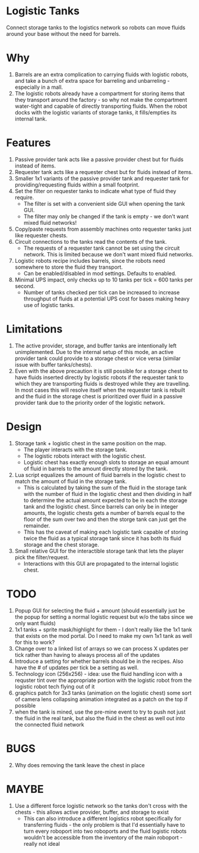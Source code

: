 # Logistic Tanks
Connect storage tanks to the logistics network so robots can move fluids around your base without the need for barrels.

# Why
1. Barrels are an extra complication to carrying fluids with logistic robots, and take a bunch of extra space for barreling and unbarreling - especially in a mall.
2. The logistic robots already have a compartment for storing items that they transport around the factory - so why not make the compartment water-tight and capable of directly transporting fluids. When the robot docks with the logistic variants of storage tanks, it fills/empties its internal tank.

# Features
1. Passive provider tank acts like a passive provider chest but for fluids instead of items.
2. Requester tank acts like a requester chest but for fluids instead of items.
2. Smaller 1x1 variants of the passive provider tank and requester tank for providing/requesting fluids within a small footprint.
3. Set the filter on requester tanks to indicate what type of fluid they require.
    - The filter is set with a convenient side GUI when opening the tank GUI.
    - The filter may only be changed if the tank is empty - we don't want mixed fluid networks!
4. Copy/paste requests from assembly machines onto requester tanks just like requester chests.
5. Circuit connections to the tanks read the contents of the tank.
    - The requests of a requester tank cannot be set using the circuit network. This is limited because we don't want mixed fluid networks.
6. Logistic robots recipe includes barrels, since the robots need somewhere to store the fluid they transport.
    - Can be enabled/disabled in mod settings. Defaults to enabled.
7. Minimal UPS impact, only checks up to 10 tanks per tick = 600 tanks per second.
    - Number of tanks checked per tick can be increased to increase throughput of fluids at a potential UPS cost for bases making heavy use of logistic tanks.

# Limitations
1. The active provider, storage, and buffer tanks are intentionally left unimplemented. Due to the internal setup of this mode, an active provider tank could provide to a storage chest or vice versa (similar issue with buffer tanks/chests).
2. Even with the above precaution it is still possible for a storage chest to have fluids inserted directly by logistic robots if the requester tank to which they are transporting fluids is destroyed while they are travelling. In most cases this will resolve itself when the requester tank is rebuilt and the fluid in the storage chest is prioritized over fluid in a passive provider tank due to the priority order of the logistic network.

# Design
1. Storage tank + logistic chest in the same position on the map.
    - The player interacts with the storage tank.
    - The logistic robots interact with the logistic chest.
    - Logistic chest has exactly enough slots to storage an equal amount of fluid in barrels to the amount directly stored by the tank.
2. Lua script equalizes the amount of fluid barrels in the logistic chest to match the amount of fluid in the storage tank.
    - This is calculated by taking the sum of the fluid in the storage tank with the number of fluid in the logistic chest and then dividing in half to determine the actual amount expected to be in each the storage tank and the logistic chest. Since barrels can only be in integer amounts, the logistic chests gets a number of barrels equal to the floor of the sum over two and then the storge tank can just get the remainder.
    - This has the caveat of making each logistic tank capable of storing twice the fluid as a typical storage tank since it has both its fluid storage and the chest storage.
3. Small relative GUI for the interactible storage tank that lets the player pick the filter/request.
    - Interactions with this GUI are propagated to the internal logistic chest.

# TODO
1. Popup GUI for selecting the fluid + amount (should essentially just be the popup for setting a normal logistic request but w/o the tabs since we only want fluids)
3. 1x1 tanks + sprite mask/highlight for them - I don't really like the 1x1 tank that exists on the mod portal. Do I need to make my own 1x1 tank as well for this to work?
4. Change over to a linked list of arrays so we can process X updates per tick rather than having to always process all of the updates
5. Introduce a setting for whether barrels should be in the recipes. Also have the # of updates per tick be a setting as well.
6. Technology icon (256x256) - idea: use the fluid handling icon with a requster tint over the appropriate portion with the logistic robot from the logistic robot tech flying out of it
7. graphics patch for 3x3 tanks (animation on the logistic chest) some sort of camera lens collapsing animation integrated as a patch on the top if possible
8. when the tank is mined, use the pre-mine event to try to push not just the fluid in the real tank, but also the fluid in the chest as well out into the connected fluid network

# BUGS
2. Why does removing the tank leave the chest in place

# MAYBE
1. Use a different force logistic network so the tanks don't cross with the chests - this allows active provider, buffer, and storage to exist
   - This can also introduce a different logistics robot specifically for transferring fluids - the only problem is that I'd essentially have to turn every roboport into two roboports and the fluid logistic robots wouldn't be accessible from the inventory of the main roboport - really not ideal